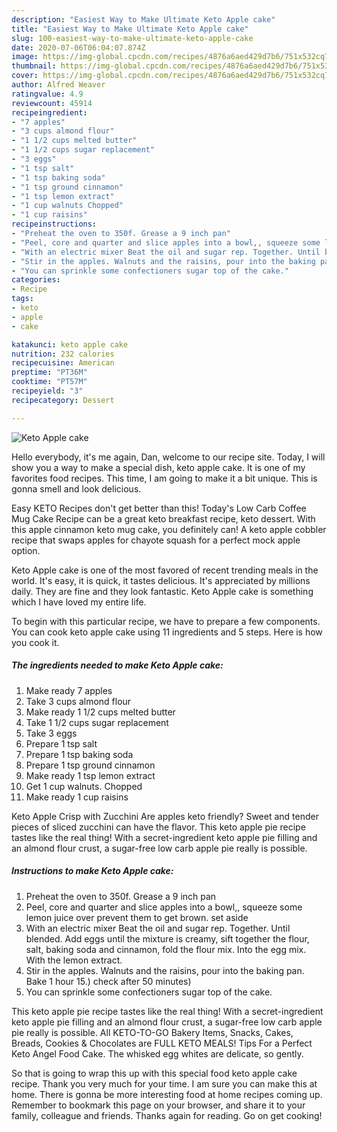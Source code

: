 ```yaml
---
description: "Easiest Way to Make Ultimate Keto Apple cake"
title: "Easiest Way to Make Ultimate Keto Apple cake"
slug: 100-easiest-way-to-make-ultimate-keto-apple-cake
date: 2020-07-06T06:04:07.874Z
image: https://img-global.cpcdn.com/recipes/4876a6aed429d7b6/751x532cq70/keto-apple-cake-recipe-main-photo.jpg
thumbnail: https://img-global.cpcdn.com/recipes/4876a6aed429d7b6/751x532cq70/keto-apple-cake-recipe-main-photo.jpg
cover: https://img-global.cpcdn.com/recipes/4876a6aed429d7b6/751x532cq70/keto-apple-cake-recipe-main-photo.jpg
author: Alfred Weaver
ratingvalue: 4.9
reviewcount: 45914
recipeingredient:
- "7 apples"
- "3 cups almond flour"
- "1 1/2 cups melted butter"
- "1 1/2 cups sugar replacement"
- "3 eggs"
- "1 tsp salt"
- "1 tsp baking soda"
- "1 tsp ground cinnamon"
- "1 tsp lemon extract"
- "1 cup walnuts Chopped"
- "1 cup raisins"
recipeinstructions:
- "Preheat the oven to 350f. Grease a 9 inch pan"
- "Peel, core and quarter and slice apples into a bowl,, squeeze some lemon juice over prevent them to get brown. set aside"
- "With an electric mixer Beat the oil and sugar rep. Together. Until blended. Add eggs until the mixture is creamy, sift together the flour, salt, baking soda and cinnamon, fold the flour mix. Into the egg mix. With the lemon extract."
- "Stir in the apples. Walnuts and the raisins, pour into the baking pan. Bake 1 hour 15.) check after 50 minutes)"
- "You can sprinkle some confectioners sugar top of the cake."
categories:
- Recipe
tags:
- keto
- apple
- cake

katakunci: keto apple cake 
nutrition: 232 calories
recipecuisine: American
preptime: "PT36M"
cooktime: "PT57M"
recipeyield: "3"
recipecategory: Dessert

---
```



![Keto Apple cake](https://img-global.cpcdn.com/recipes/4876a6aed429d7b6/751x532cq70/keto-apple-cake-recipe-main-photo.jpg)

Hello everybody, it's me again, Dan, welcome to our recipe site. Today, I will show you a way to make a special dish, keto apple cake. It is one of my favorites food recipes. This time, I am going to make it a bit unique. This is gonna smell and look delicious.

Easy KETO Recipes don&#39;t get better than this! Today&#39;s Low Carb Coffee Mug Cake Recipe can be a great keto breakfast recipe, keto dessert. With this apple cinnamon keto mug cake, you definitely can! A keto apple cobbler recipe that swaps apples for chayote squash for a perfect mock apple option.

Keto Apple cake is one of the most favored of recent trending meals in the world. It's easy, it is quick, it tastes delicious. It's appreciated by millions daily. They are fine and they look fantastic. Keto Apple cake is something which I have loved my entire life.


To begin with this particular recipe, we have to prepare a few components. You can cook keto apple cake using 11 ingredients and 5 steps. Here is how you cook it.

<!--inarticleads1-->

##### The ingredients needed to make Keto Apple cake:

1. Make ready 7 apples
1. Take 3 cups almond flour
1. Make ready 1 1/2 cups melted butter
1. Take 1 1/2 cups sugar replacement
1. Take 3 eggs
1. Prepare 1 tsp salt
1. Prepare 1 tsp baking soda
1. Prepare 1 tsp ground cinnamon
1. Make ready 1 tsp lemon extract
1. Get 1 cup walnuts. Chopped
1. Make ready 1 cup raisins


Keto Apple Crisp with Zucchini Are apples keto friendly? Sweet and tender pieces of sliced zucchini can have the flavor. This keto apple pie recipe tastes like the real thing! With a secret-ingredient keto apple pie filling and an almond flour crust, a sugar-free low carb apple pie really is possible. 

<!--inarticleads2-->

##### Instructions to make Keto Apple cake:

1. Preheat the oven to 350f. Grease a 9 inch pan
1. Peel, core and quarter and slice apples into a bowl,, squeeze some lemon juice over prevent them to get brown. set aside
1. With an electric mixer Beat the oil and sugar rep. Together. Until blended. Add eggs until the mixture is creamy, sift together the flour, salt, baking soda and cinnamon, fold the flour mix. Into the egg mix. With the lemon extract.
1. Stir in the apples. Walnuts and the raisins, pour into the baking pan. Bake 1 hour 15.) check after 50 minutes)
1. You can sprinkle some confectioners sugar top of the cake.


This keto apple pie recipe tastes like the real thing! With a secret-ingredient keto apple pie filling and an almond flour crust, a sugar-free low carb apple pie really is possible. All KETO-TO-GO Bakery Items, Snacks, Cakes, Breads, Cookies &amp; Chocolates are FULL KETO MEALS! Tips For a Perfect Keto Angel Food Cake. The whisked egg whites are delicate, so gently. 

So that is going to wrap this up with this special food keto apple cake recipe. Thank you very much for your time. I am sure you can make this at home. There is gonna be more interesting food at home recipes coming up. Remember to bookmark this page on your browser, and share it to your family, colleague and friends. Thanks again for reading. Go on get cooking!
